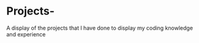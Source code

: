 # Projects-
A display of the projects that I have done to display my coding knowledge and experience 
